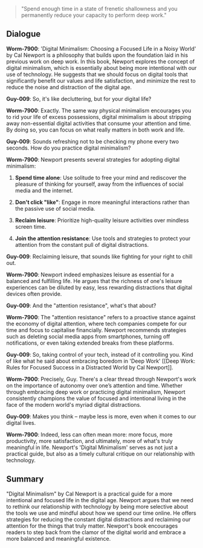 > "Spend enough time in a state of frenetic shallowness and you permanently reduce your capacity to perform deep work."

## Dialogue
**Worm-7900**: 'Digital Minimalism: Choosing a Focused Life in a Noisy World' by Cal Newport is a philosophy that builds upon the foundation laid in his previous work on deep work. In this book, Newport explores the concept of digital minimalism, which is essentially about being more intentional with our use of technology. He suggests that we should focus on digital tools that significantly benefit our values and life satisfaction, and minimize the rest to reduce the noise and distraction of the digital age.

**Guy-009**: So, it's like decluttering, but for your digital life?

**Worm-7900**: Exactly. The same way physical minimalism encourages you to rid your life of excess possessions, digital minimalism is about stripping away non-essential digital activities that consume your attention and time. By doing so, you can focus on what really matters in both work and life.

**Guy-009**: Sounds refreshing not to be checking my phone every two seconds. How do you practice digital minimalism?

**Worm-7900**: Newport presents several strategies for adopting digital minimalism:

1. **Spend time alone**: Use solitude to free your mind and rediscover the pleasure of thinking for yourself, away from the influences of social media and the internet.
   
2. **Don't click "like"**: Engage in more meaningful interactions rather than the passive use of social media.

3. **Reclaim leisure**: Prioritize high-quality leisure activities over mindless screen time.

4. **Join the attention resistance**: Use tools and strategies to protect your attention from the constant pull of digital distractions.

**Guy-009**: Reclaiming leisure, that sounds like fighting for your right to chill out.

**Worm-7900**: Newport indeed emphasizes leisure as essential for a balanced and fulfilling life. He argues that the richness of one's leisure experiences can be diluted by easy, less rewarding distractions that digital devices often provide.

**Guy-009**: And the "attention resistance", what's that about?

**Worm-7900**: The "attention resistance" refers to a proactive stance against the economy of digital attention, where tech companies compete for our time and focus to capitalise financially. Newport recommends strategies such as deleting social media apps from smartphones, turning off notifications, or even taking extended breaks from these platforms.

**Guy-009**: So, taking control of your tech, instead of it controlling you. Kind of like what he said about embracing boredom in 'Deep Work' [[Deep Work: Rules for Focused Success in a Distracted World by Cal Newport]].

**Worm-7900**: Precisely, Guy. There's a clear thread through Newport's work on the importance of autonomy over one’s attention and time. Whether through embracing deep work or practicing digital minimalism, Newport consistently champions the value of focused and intentional living in the face of the modern world's myriad digital distractions.

**Guy-009**: Makes you think – maybe less is more, even when it comes to our digital lives.

**Worm-7900**: Indeed, less can often mean more: more focus, more productivity, more satisfaction, and ultimately, more of what's truly meaningful in life. Newport's 'Digital Minimalism' serves as not just a practical guide, but also as a timely cultural critique on our relationship with technology.

## Summary
"Digital Minimalism" by Cal Newport is a practical guide for a more intentional and focused life in the digital age. Newport argues that we need to rethink our relationship with technology by being more selective about the tools we use and mindful about how we spend our time online. He offers strategies for reducing the constant digital distractions and reclaiming our attention for the things that truly matter. Newport's book encourages readers to step back from the clamor of the digital world and embrace a more balanced and meaningful existence.